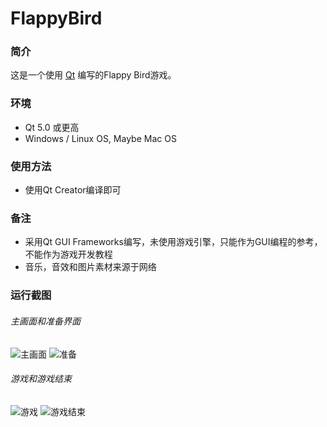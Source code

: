 # FlappyBird
### 简介
这是一个使用 [Qt](https://www.qt.io/) 编写的Flappy Bird游戏。

### 环境
* Qt 5.0 或更高
* Windows / Linux OS, Maybe Mac OS

### 使用方法
* 使用Qt Creator编译即可

### 备注
* 采用Qt GUI Frameworks编写，未使用游戏引擎，只能作为GUI编程的参考，不能作为游戏开发教程
* 音乐，音效和图片素材来源于网络

### 运行截图

###### 主画面和准备界面

![主画面](https://github.com/moranzcw/FlappyBird/blob/master/ScreenShot/screen_shot1.jpg)
![准备](https://github.com/moranzcw/FlappyBird/blob/master/ScreenShot/screen_shot2.jpg)

###### 游戏和游戏结束

![游戏](https://github.com/moranzcw/FlappyBird/blob/master/ScreenShot/screen_shot3.jpg)
![游戏结束](https://github.com/moranzcw/FlappyBird/blob/master/ScreenShot/screen_shot4.jpg)



